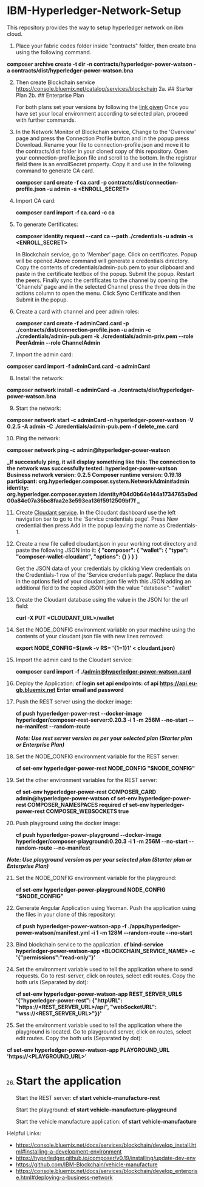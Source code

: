 # IBM-Hyperledger-Network-Setup
This repository provides the way to setup hyperledger network on ibm cloud.

1. Place your fabric codes folder inside "contracts" folder, then create bna using the following command.
  
  **composer archive create -t dir -n contracts/hyperledger-power-watson -a contracts/dist/hyperledger-power-watson.bna**

2. Then create Blockchain service https://console.bluemix.net/catalog/services/blockchain
   2a. ## Starter Plan
   2b. ## Enterprise Plan

   For both plans set your versions by following the [link given](https://console.bluemix.net/docs/services/blockchain/develop_install.html#installing-a-development-environment)
   Once you have set your local environment according to selected plan, proceed with further commands.

3. In the Network Monitor of Blockchain service, Change to the 'Overview' page and press the Connection Profile button and      in the popup press Download. Rename your file to connection-profile.json and move it to the contracts/dist folder in your    cloned copy of this repository. Open your connection-profile.json file and scroll to the bottom. In the registrar field      there is an enrollSecret property. Copy it and use in the following command to generate CA card.

    **composer card create -f ca.card -p contracts/dist/connection-profile.json -u admin -s <ENROLL_SECRET>**

4. Import CA card:

   **composer card import -f ca.card -c ca**
 
5. To generate Certificates:
   
   **composer identity request --card ca --path ./credentials -u admin -s <ENROLL_SECRET>**

      In Blockchain service, go to 'Member' page. Click on certificates. Popup will be opened.Above command will generate a       credentials directory. Copy the contents of credentials/admin-pub.pem to your clipboard and paste in the  certificate       textbox of the popup. Submit the popup. Restart the peers. Finally sync the certificates to the channel by opening the       'Channels' page and in the selected Channel press the three dots in the actions column to open the menu. Click Sync         Certificate and then Submit in the popup.

6. Create a card with channel and peer admin roles:

   **composer card create -f adminCard.card -p ./contracts/dist/connection-profile.json -u admin -c ./credentials/admin-pub.pem -k ./credentials/admin-priv.pem --role PeerAdmin --role ChannelAdmin**

7. Import the admin card:

  **composer card import -f adminCard.card -c adminCard**

8. Install the network:
  
  **composer network install -c adminCard -a ./contracts/dist/hyperledger-power-watson.bna**

9. Start the network:
  
  **composer network start -c adminCard -n hyperledger-power-watson -V 0.2.5 -A admin -C ./credentials/admin-pub.pem -f delete_me.card**

10. Ping the network:
  
   **composer network ping -c admin@hyperledger-power-watson**

   **_If successfuly ping, it will display something like this:
          The connection to the network was successfully tested: hyperledger-power-watson
        Business network version: 0.2.5
        Composer runtime version: 0.19.18
        participant: org.hyperledger.composer.system.NetworkAdmin#admin
        identity: org.hyperledger.composer.system.Identity#04d0b64e144a1734765a9ed00a84c07a36bc8faa2e3e593ea136f5912509bf7f
        _**

11. Create [Cloudant service](https://console.bluemix.net/catalog/services/cloudantNoSQLDB). In the Cloudant dashboard use       the left navigation bar to go to the 'Service credentials page'. Press New credential then press Add in the popup           leaving the name as Credentials-1.

12. Create a new file called cloudant.json in your working root directory and paste the following JSON into it:
     **{
      "composer": {
         "wallet": {
             "type": "composer-wallet-cloudant",
             "options": {}
         }
     } 
   }**

    Get the JSON data of your credentials by clicking View credentials on the Credentials-1 row of the 'Service credentials     page'. Replace the data in the options field of your cloudant.json file with this JSON adding an additional field to         the copied JSON with the value "database": "wallet"

13. Create the Cloudant database using the value in the JSON for the url field:

    **curl -X PUT <CLOUDANT_URL>/wallet**

14. Set the NODE_CONFIG environment variable on your machine using the contents of your cloudant.json file with new lines       removed:

    **export NODE_CONFIG=$(awk -v RS= '{$1=$1}1' < cloudant.json)**

15. Import the admin card to the Cloudant service:
   
    **composer card import -f ./admin@hyperledger-power-watson.card**

16. Deploy the Application:
    **cf login**
    **set api endpoints: cf api https://api.eu-gb.bluemix.net** 
    **Enter email and password**

17. Push the REST server using the docker image:

     **cf push hyperledger-power-rest --docker-image hyperledger/composer-rest-server:0.20.3 -i 1 -m 256M --no-start --no-manifest --random-route**

    **_Note: Use rest server version as per your selected plan (Starter plan or Enterprise Plan)_**

18. Set the NODE_CONFIG environment variable for the REST server:
    
    **cf set-env hyperledger-power-rest NODE_CONFIG "$NODE_CONFIG"**

19. Set the other environment variables for the REST server:

    **cf set-env hyperledger-power-rest COMPOSER_CARD admin@hyperledger-power-watson**
    **cf set-env hyperledger-power-rest COMPOSER_NAMESPACES required**
    **cf set-env hyperledger-power-rest COMPOSER_WEBSOCKETS true**

20. Push playground using the docker image:

    **cf push hyperledger-power-playground --docker-image hyperledger/composer-playground:0.20.3 -i 1 -m 256M --no-start --random-route --no-manifest**

   **_Note: Use playground version as per your selected plan (Starter plan or Enterprise Plan)_**

21. Set the NODE_CONFIG environment variable for the playground:

    **cf set-env hyperledger-power-playground NODE_CONFIG "$NODE_CONFIG"**

22. Generate Angular Application using Yeoman. Push the application using the files in your clone of this repository:

    **cf push hyperledger-power-watson-app -f ./apps/hyperledger-power-watson/manifest.yml -i 1 -m 128M --random-route --no-start**

23. Bind blockchain service to the application.
    **cf bind-service hyperledger-power-watson-app <BLOCKCHAIN_SERVICE_NAME> -c '{"permissions":"read-only"}'**


24.  Set the environment variable used to tell the application where to send requests. Go to rest-server, click on routes,        select edit routes. Copy the both urls (Separated by dot):

     **cf set-env hyperledger-power-watson-app REST_SERVER_URLS '{"hyperledger-power-rest": {"httpURL": "https://<REST_SERVER_URL>/api", "webSocketURL": "wss://<REST_SERVER_URL>"}}'**

25. Set the environment variable used to tell the application where the playground is located.  Go to playground server,         click on routes, select edit routes. Copy the both urls (Separated by dot):
   
   **cf set-env hyperledger-power-watson-app PLAYGROUND_URL 'https://<PLAYGROUND_URL>'**

26. # Start the application
 
     Start the REST server:
       **cf start vehicle-manufacture-rest**

    Start the playground:
      **cf start vehicle-manufacture-playground**

    Start the vehicle manufacture application:
      **cf start vehicle-manufacture**



Helpful Links:
- https://console.bluemix.net/docs/services/blockchain/develop_install.html#installing-a-development-environment
- https://hyperledger.github.io/composer/v0.19/installing/update-dev-env
- https://github.com/IBM-Blockchain/vehicle-manufacture
- https://console.bluemix.net/docs/services/blockchain/develop_enterprise.html#deploying-a-business-network
